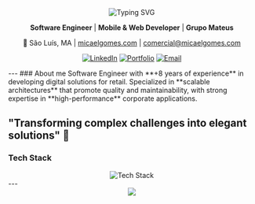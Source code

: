 <div align="center">
  <img src="https://readme-typing-svg.herokuapp.com/?lines=👋+Hello,+I'm+Micael+Gomes!;Software+Engineer;Mobile+%26+Web+Developer;+8%2B+years+of+experience;React+Native+Specialist&font=Fira%20Code&center=true&width=380&height=50&duration=4000&pause=1000" alt="Typing SVG" />
</div>
<div align="center">
  
  **Software Engineer** | **Mobile & Web Developer** | **Grupo Mateus**
  
  📍 São Luís, MA | [micaelgomes.com](https://micaelgomes.com) | [comercial@micaelgomes.com](mailto:comercial@micaelgomes.com)
  
  [![LinkedIn](https://img.shields.io/badge/LinkedIn-0077B5?style=for-the-badge&logo=linkedin&logoColor=white)](https://linkedin.com/in/micael-gomes-48b095133)
  [![Portfolio](https://img.shields.io/badge/Portfolio-FF5722?style=for-the-badge&logo=todoist&logoColor=white)](https://micaelgomes.com)
  [![Email](https://img.shields.io/badge/Email-D14836?style=for-the-badge&logo=gmail&logoColor=white)](mailto:comercial@micaelgomes.com)
  
</div>
---
### About me
Software Engineer with **+8 years of experience** in developing digital solutions for retail. Specialized in **scalable architectures** that promote quality and maintainability, with strong expertise in **high-performance** corporate applications.

**"Transforming complex challenges into elegant solutions"** 🚀
---
### Tech Stack
<div align="center">
  <img src="https://skillicons.dev/icons?i=react,js,ts,redux,nextjs,nodejs,java,spring,aws,docker,postgres,mongodb" alt="Tech Stack" />
</div>
---
<div align="center">
  <img src="https://capsule-render.vercel.app/api?type=waving&color=808080&height=100&section=footer"/>
</div>
